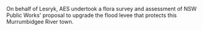 On behalf of Lesryk, AES undertook a flora survey and assessment of NSW Public Works' proposal to upgrade the flood levee that protects this Murrumbidgee River town.  


